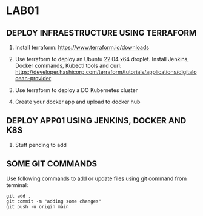 # LAB01

## DEPLOY INFRAESTRUCTURE USING TERRAFORM

1. Install terraform: https://www.terraform.io/downloads

2. Use terraform to deploy an Ubuntu 22.04 x64 droplet. Install Jenkins, Docker commands, Kubectl tools and curl: https://developer.hashicorp.com/terraform/tutorials/applications/digitalocean-provider

3. Use terraform to deploy a DO Kubernetes cluster

4. Create your docker app and upload to docker hub

## DEPLOY APP01 USING JENKINS, DOCKER AND K8S

1. Stuff pending to add

## SOME GIT COMMANDS

Use following commands to add or update files using git command from terminal:

```
git add .
git commit -m "adding some changes"
git push -u origin main
```
